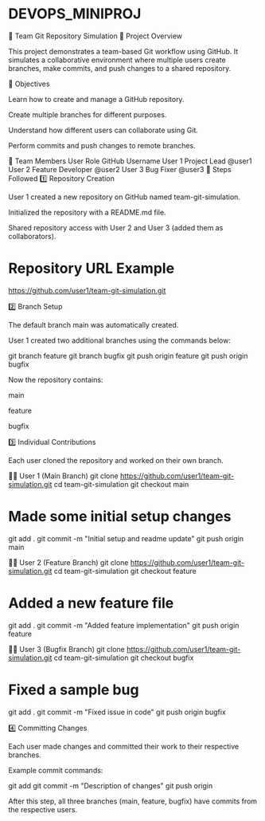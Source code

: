 # DEVOPS_MINIPROJ

🧩 Team Git Repository Simulation
📘 Project Overview

This project demonstrates a team-based Git workflow using GitHub.
It simulates a collaborative environment where multiple users create branches, make commits, and push changes to a shared repository.

🎯 Objectives

Learn how to create and manage a GitHub repository.

Create multiple branches for different purposes.

Understand how different users can collaborate using Git.

Perform commits and push changes to remote branches.

👥 Team Members
User	Role	GitHub Username
User 1	Project Lead	@user1
User 2	Feature Developer	@user2
User 3	Bug Fixer	@user3
🔧 Steps Followed
1️⃣ Repository Creation

User 1 created a new repository on GitHub named team-git-simulation.

Initialized the repository with a README.md file.

Shared repository access with User 2 and User 3 (added them as collaborators).

# Repository URL Example
https://github.com/user1/team-git-simulation.git

2️⃣ Branch Setup

The default branch main was automatically created.

User 1 created two additional branches using the commands below:

git branch feature
git branch bugfix
git push origin feature
git push origin bugfix


Now the repository contains:

main

feature

bugfix

3️⃣ Individual Contributions

Each user cloned the repository and worked on their own branch.

🧑‍💻 User 1 (Main Branch)
git clone https://github.com/user1/team-git-simulation.git
cd team-git-simulation
git checkout main
# Made some initial setup changes
git add .
git commit -m "Initial setup and readme update"
git push origin main

🧑‍💻 User 2 (Feature Branch)
git clone https://github.com/user1/team-git-simulation.git
cd team-git-simulation
git checkout feature
# Added a new feature file
git add .
git commit -m "Added feature implementation"
git push origin feature

🧑‍💻 User 3 (Bugfix Branch)
git clone https://github.com/user1/team-git-simulation.git
cd team-git-simulation
git checkout bugfix
# Fixed a sample bug
git add .
git commit -m "Fixed issue in code"
git push origin bugfix

4️⃣ Committing Changes

Each user made changes and committed their work to their respective branches.

Example commit commands:

git add <filename>
git commit -m "Description of changes"
git push origin <branch-name>


After this step, all three branches (main, feature, bugfix) have commits from the respective users.
